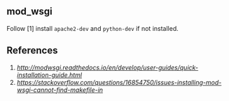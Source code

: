 
## mod_wsgi

Follow [1]
install `apache2-dev` and `python-dev` if not installed.

## References
1. _http://modwsgi.readthedocs.io/en/develop/user-guides/quick-installation-guide.html_
2. _https://stackoverflow.com/questions/16854750/issues-installing-mod-wsgi-cannot-find-makefile-in_
